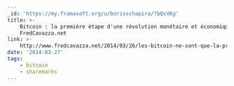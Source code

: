 ```yaml
---
_id: 'https://my.framasoft.org/u/borisschapira/?bQvVKg'
title: >-
    Bitcoin : la première étape d'une révolution monétaire et économique |
    FredCavazza.net
link: >-
    http://www.fredcavazza.net/2014/03/26/les-bitcoin-ne-sont-que-la-premiere-etape-dune-revolution-monetaire-et-economique/
date: '2014-03-27'
tags:
    - bitcoin
    - sharemarks
---
```


<div class="markdown"><p></p></div>
